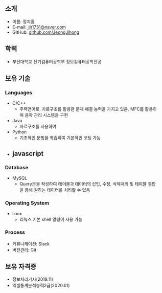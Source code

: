 ## 소개
- 이름: 정지홍
- E-mail: jjh1731@naver.com
- GitHub: [github.com/JeongJihong](https://github.com/JeongJihong)

## 학력
- 부산대학교 전기컴퓨터공학부 정보컴퓨터공학전공

## 보유 기술
### Languages
- C/C++
  - 주력언어로, 자료구조를 활용한 문제 해결 능력을 가지고 있음. MFC를 활용하여 음악 관리 시스템을 구현
- Java
  - 자료구조를 사용하여 
- Python
  - 기초적인 문법을 학습하여 기본적인 코딩 가능
- javascript
  - 
### Database
- MySQL
  - Query문을 작성하여 테이블과 데이터의 삽입, 수정, 삭제처리 및 테이블 결합을 통해 원하는 데이터를 처리할 수 있음
### Operating System
- linux
  - 리눅스 기본 shell 명령어 사용 가능
### Process
- 커뮤니케이션: Slack
- 버전관리: Git

## 보유 자격증
- 정보처리기사(2019.11)
- 엑셀통계분석능력2급(2020.01)
